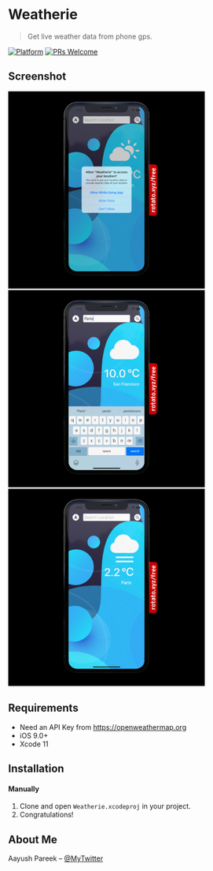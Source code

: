 # Weatherie

> Get live weather data from phone gps.

[![Platform](https://img.shields.io/cocoapods/p/LFAlertController.svg?style=flat)](http://cocoapods.org/pods/LFAlertController)
[![PRs Welcome](https://img.shields.io/badge/PRs-welcome-brightgreen.svg?style=flat-square)](http://makeapullrequest.com)

## Screenshot 

<img src="screenshots/1.png" width="400"> 
<img src="screenshots/2.png" width="400">
<img src="screenshots/3.png" width="400">

## Requirements
- Need an API Key from https://openweathermap.org
- iOS 9.0+
- Xcode 11

## Installation

#### Manually
1. Clone and open ```Weatherie.xcodeproj``` in your project.  
2. Congratulations! 

## About Me

Aayush Pareek – [@MyTwitter](https://twitter.com/Aayush79480626)

